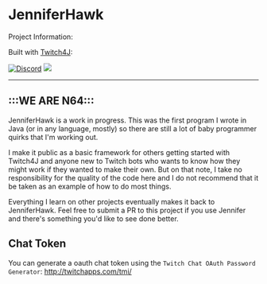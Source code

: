 # JenniferHawk

Project Information:

Built with [Twitch4J](https://github.com/twitch4j/twitch4j):

[![Discord](https://img.shields.io/badge/Join-Twitch4J-7289DA.svg?style=flat-square)](https://discord.gg/FQ5vgW3)
[<img src="https://discordapp.com/api/guilds/143001431388061696/widget.png?style=shield">](https://discord.gg/FQ5vgW3)

--------

## :::WE ARE N64:::

JenniferHawk is a work in progress. This was the first program I wrote in Java (or in any language, mostly) 
so there are still a lot of baby programmer quirks that I'm working out. 

I make it public as a basic framework for others getting started with Twitch4J and anyone new to Twitch bots who wants to know 
how they might work if they wanted to make their own. But on that note, I take no responsibility for the quality of the code here
and I do not recommend that it be taken as an example of how to do most things. 

Everything I learn on other projects eventually makes it back to JenniferHawk. Feel free to submit a PR to this project if you use
Jennifer and there's something you'd like to see done better.

## Chat Token
You can generate a oauth chat token using the `Twitch Chat OAuth Password Generator`:
http://twitchapps.com/tmi/


